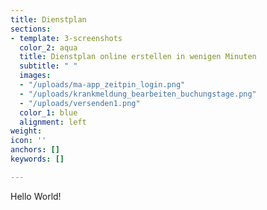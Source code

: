 ```yaml
---
title: Dienstplan
sections:
- template: 3-screenshots
  color_2: aqua
  title: Dienstplan online erstellen in wenigen Minuten
  subtitle: " "
  images:
  - "/uploads/ma-app_zeitpin_login.png"
  - "/uploads/krankmeldung_bearbeiten_buchungstage.png"
  - "/uploads/versenden1.png"
  color_1: blue
  alignment: left
weight: 
icon: ''
anchors: []
keywords: []

---
```

Hello World!